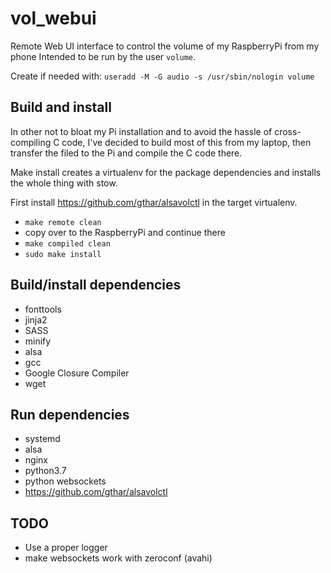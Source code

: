 # vol_webui

Remote Web UI interface to control the volume of my RaspberryPi from my phone
Intended to be run by the user `volume`.

Create if needed with: `useradd -M -G audio -s /usr/sbin/nologin volume`

## Build and install
In other not to bloat my Pi installation and to avoid the hassle of
cross-compiling C code, I've decided to build most of this from my laptop, then
transfer the filed to the Pi and compile the C code there.

Make install creates a virtualenv for the package dependencies and installs the
whole thing with stow.

First install https://github.com/gthar/alsavolctl in the target virtualenv.

* `make remote clean`
* copy over to the RaspberryPi and continue there
* `make compiled clean`
* `sudo make install`

## Build/install dependencies
* fonttools
* jinja2
* SASS
* minify
* alsa
* gcc
* Google Closure Compiler
* wget

## Run dependencies
* systemd
* alsa
* nginx
* python3.7
* python websockets
* https://github.com/gthar/alsavolctl

## TODO
* Use a proper logger
* make websockets work with zeroconf (avahi)
